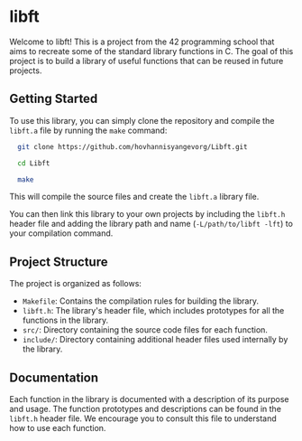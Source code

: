 # libft

Welcome to libft! This is a project from the 42 programming school that aims to recreate some of the standard library functions in C. The goal of this project is to build a library of useful functions that can be reused in future projects.

## Getting Started

To use this library, you can simply clone the repository and compile the `libft.a` file by running the `make` command:

```bash
  git clone https://github.com/hovhannisyangevorg/Libft.git
```
```bash
  cd Libft
```
```bash
  make
```

This will compile the source files and create the `libft.a` library file.

You can then link this library to your own projects by including the `libft.h` header file and adding the library path and name (`-L/path/to/libft -lft`) to your compilation command.

## Project Structure

The project is organized as follows:

- `Makefile`: Contains the compilation rules for building the library.
- `libft.h`: The library's header file, which includes prototypes for all the functions in the library.
- `src/`: Directory containing the source code files for each function.
- `include/`: Directory containing additional header files used internally by the library.

## Documentation

Each function in the library is documented with a description of its purpose and usage. The function prototypes and descriptions can be found in the `libft.h` header file. We encourage you to consult this file to understand how to use each function.
